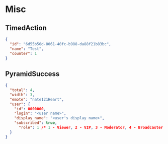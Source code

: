 # Misc

## TimedAction
```json
{
  "id": "6d55b50d-8061-40fc-b988-da88f21b83bc",
  "name": "Test",
  "counter": 1
}
```

## PyramidSuccess
```json
{
  "total": 4,
  "width": 3,
  "emote": "nate121Heart",
  "user": {
    "id": 0000000,
    "login": "<user name>",
    "display_name": "<user's display name>",
    "subscribed": true,
	  "role": 1 /* 1 - Viewer, 2 - VIP, 3 - Moderator, 4 - Broadcaster  */
  }
}
```